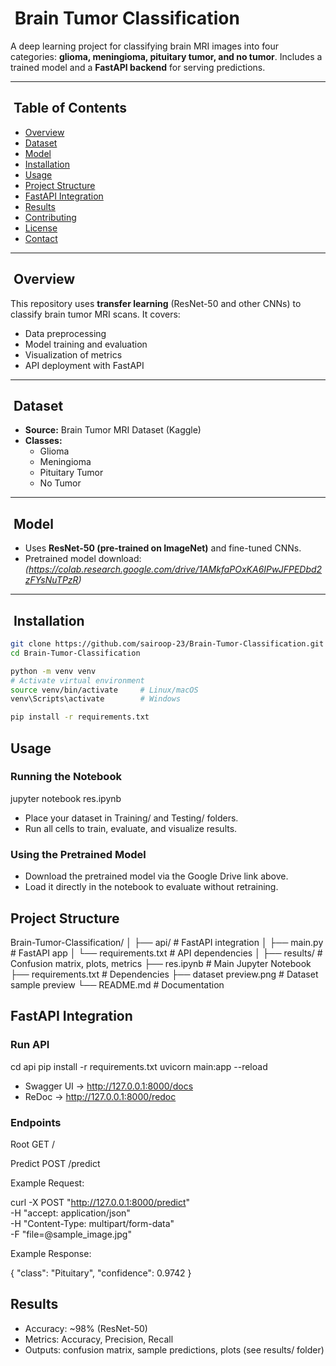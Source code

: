 # ​ Brain Tumor Classification

A deep learning project for classifying brain MRI images into four categories: **glioma, meningioma, pituitary tumor, and no tumor**. Includes a trained model and a **FastAPI backend** for serving predictions.

---

## ​ Table of Contents

- [Overview](#overview)  
- [Dataset](#dataset)  
- [Model](#model) 
- [Installation](#installation)  
- [Usage](#usage)  
- [Project Structure](#project-structure)  
- [FastAPI Integration](#fastapi-integration)  
- [Results](#results)  
- [Contributing](#contributing)  
- [License](#license)  
- [Contact](#contact)

---

## ​ Overview

This repository uses **transfer learning** (ResNet-50 and other CNNs) to classify brain tumor MRI scans. It covers:

- Data preprocessing  
- Model training and evaluation  
- Visualization of metrics  
- API deployment with FastAPI  

---

## ​ Dataset

- **Source:** Brain Tumor MRI Dataset (Kaggle)  
- **Classes:**
  - Glioma  
  - Meningioma  
  - Pituitary Tumor  
  - No Tumor  

---

## ​ Model

- Uses **ResNet-50 (pre-trained on ImageNet)** and fine-tuned CNNs.  
- Pretrained model download: *(https://colab.research.google.com/drive/1AMkfaPOxKA6IPwJFPEDbd2zFYsNuTPzR)*

---

## ​​ Installation

```bash
git clone https://github.com/sairoop-23/Brain-Tumor-Classification.git
cd Brain-Tumor-Classification

python -m venv venv
# Activate virtual environment
source venv/bin/activate     # Linux/macOS
venv\Scripts\activate        # Windows

pip install -r requirements.txt
```


## Usage
### Running the Notebook
jupyter notebook res.ipynb

- Place your dataset in Training/ and Testing/ folders.  
- Run all cells to train, evaluate, and visualize results.

### Using the Pretrained Model

- Download the pretrained model via the Google Drive link above.  
- Load it directly in the notebook to evaluate without retraining.


## Project Structure

Brain-Tumor-Classification/
│
├── api/                  # FastAPI integration
│   ├── main.py           # FastAPI app
│   └── requirements.txt  # API dependencies
│
├── results/              # Confusion matrix, plots, metrics
├── res.ipynb             # Main Jupyter Notebook
├── requirements.txt      # Dependencies
├── dataset preview.png   # Dataset sample preview
└── README.md             # Documentation

## FastAPI Integration

### Run API

cd api
pip install -r requirements.txt
uvicorn main:app --reload

- Swagger UI → http://127.0.0.1:8000/docs
- ReDoc → http://127.0.0.1:8000/redoc

### Endpoints

Root
GET /

Predict
POST /predict

Example Request:

curl -X POST "http://127.0.0.1:8000/predict" \
     -H "accept: application/json" \
     -H "Content-Type: multipart/form-data" \
     -F "file=@sample_image.jpg"

Example Response:

{
  "class": "Pituitary",
  "confidence": 0.9742
}

## Results

- Accuracy: ~98% (ResNet-50)
- Metrics: Accuracy, Precision, Recall
- Outputs: confusion matrix, sample predictions, plots (see results/ folder)
